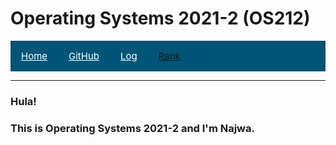 # Operating Systems 2021-2 (OS212)

<nav class="navbar">
    <ul>
        <li><a href="#"> Home </a></li>
        <li><a href="https://github.com/nakarz/os212"> GitHub </a></li>
        <li> <a href="https://nakarz.github.io/os212/TXT/mylog.txt"> Log </a></li>
        <li><a href=""> Rank</a></li>
    </ul>
    <style>
        ul {
        list-style-type: none;
        margin: 0;
        padding: 0;
        overflow: hidden;
        background-color: rgb(0, 85, 119);
        }
        li {
        float: left;
        }
        li a {
        display: block;
        padding: 15px 17px;
        color: white;
        font-size: 15px;
        }
    </style>
    </nav>
<hr>

### Hula!

### This is Operating Systems 2021-2 and I'm Najwa.
